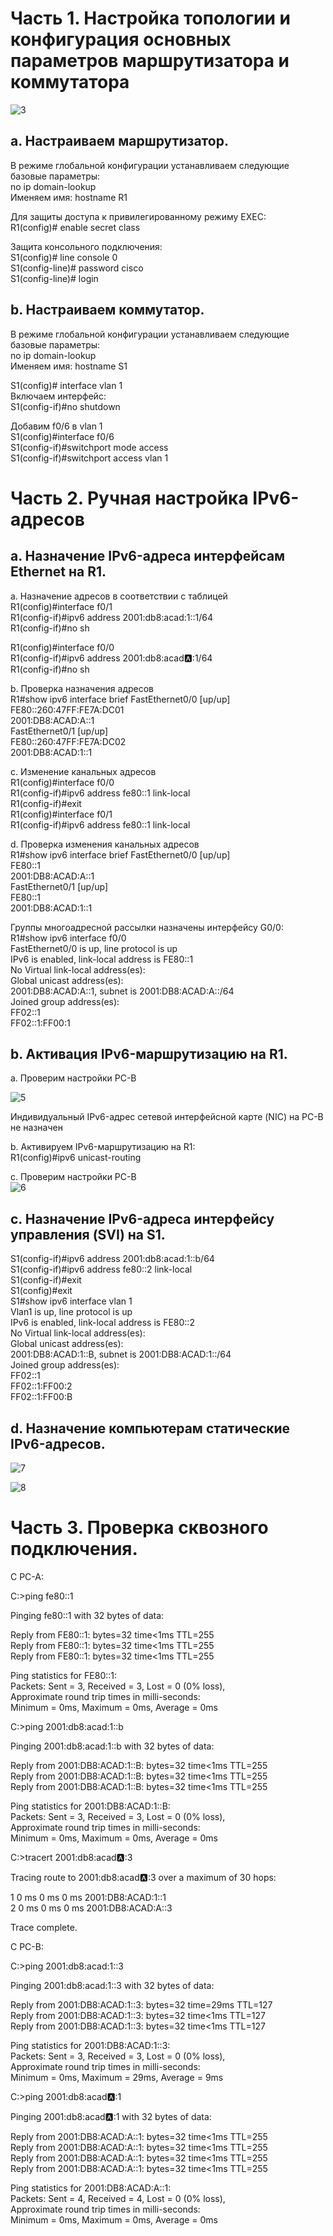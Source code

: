 # Часть 1. Настройка топологии и конфигурация основных параметров маршрутизатора и коммутатора

![3](3.png)  
  
## a. Настраиваем маршрутизатор.  

В режиме глобальной конфигурации устанавливаем следующие базовые параметры:    
no ip domain-lookup  
Именяем имя:  hostname R1  

Для защиты доступа к привилегированному режиму EXEC:   
R1(config)# enable secret class  
    
Защита консольного подключения:  
S1(config)# line console 0   
S1(config-line)# password cisco   
S1(config-line)# login  


## b. Настраиваем коммутатор.  

В режиме глобальной конфигурации устанавливаем следующие базовые параметры:    
no ip domain-lookup  
Именяем имя:  hostname S1  

S1(config)# interface vlan 1   
Включаем интерфейс:  
S1(config-if)#no shutdown  
  
Добавим f0/6 в vlan 1  
S1(config)#interface f0/6  
S1(config-if)#switchport mode access  
S1(config-if)#switchport access vlan 1  
  
 
# Часть 2. Ручная настройка IPv6-адресов  
  
## a. Назначение IPv6-адреса интерфейсам Ethernet на R1.    
a. Назначение адресов в соответствии с таблицей  
R1(config)#interface f0/1  
R1(config-if)#ipv6 address 2001:db8:acad:1::1/64  
R1(config-if)#no sh  

R1(config)#interface f0/0  
R1(config-if)#ipv6 address 2001:db8:acad:a::1/64  
R1(config-if)#no sh  
  
b. Проверка назначения адресов  
R1#show ipv6 interface brief 
FastEthernet0/0            [up/up]  
    FE80::260:47FF:FE7A:DC01  
    2001:DB8:ACAD:A::1  
FastEthernet0/1            [up/up]  
    FE80::260:47FF:FE7A:DC02  
    2001:DB8:ACAD:1::1  
  
c. Изменение канальных адресов  
R1(config)#interface f0/0  
R1(config-if)#ipv6 address fe80::1 link-local   
R1(config-if)#exit  
R1(config)#interface f0/1  
R1(config-if)#ipv6 address fe80::1 link-local   
  
d. Проверка изменения канальных адресов  
R1#show ipv6 interface brief 
FastEthernet0/0            [up/up]  
    FE80::1  
    2001:DB8:ACAD:A::1  
FastEthernet0/1            [up/up]  
    FE80::1  
    2001:DB8:ACAD:1::1  

Группы многоадресной рассылки назначены интерфейсу G0/0:  
R1#show ipv6 interface f0/0  
FastEthernet0/0 is up, line protocol is up  
  IPv6 is enabled, link-local address is FE80::1  
  No Virtual link-local address(es):  
  Global unicast address(es):  
    2001:DB8:ACAD:A::1, subnet is 2001:DB8:ACAD:A::/64  
  Joined group address(es):  
    FF02::1  
    FF02::1:FF00:1  
  
## b. Активация IPv6-маршрутизацию на R1.   
a. Проверим настройки PC-B  

![5](5.png)    
  
Индивидуальный IPv6-адрес сетевой интерфейсной карте (NIC) на PC-B не назначен  
  
b. Активируем IPv6-маршрутизацию на R1:  
R1(config)#ipv6 unicast-routing   
  
c. Проверим настройки PC-B  
![6](6.png) 
  
## c. Назначение IPv6-адреса интерфейсу управления (SVI) на S1.   
  
S1(config-if)#ipv6 address 2001:db8:acad:1::b/64  
S1(config-if)#ipv6 address fe80::2 link-local   
S1(config-if)#exit  
S1(config)#exit  
S1#show ipv6 interface vlan 1  
Vlan1 is up, line protocol is up  
  IPv6 is enabled, link-local address is FE80::2  
  No Virtual link-local address(es):  
  Global unicast address(es):  
    2001:DB8:ACAD:1::B, subnet is 2001:DB8:ACAD:1::/64  
  Joined group address(es):  
    FF02::1  
    FF02::1:FF00:2  
    FF02::1:FF00:B  
  
## d. Назначение компьютерам статические IPv6-адресов.     
  
![7](7.png)      
  
![8](8.png)        
  
# Часть 3. Проверка сквозного подключения.    
  
С PC-A:  

C:\>ping fe80::1  
  
Pinging fe80::1 with 32 bytes of data:  
  
Reply from FE80::1: bytes=32 time<1ms TTL=255  
Reply from FE80::1: bytes=32 time<1ms TTL=255  
Reply from FE80::1: bytes=32 time<1ms TTL=255  
  
Ping statistics for FE80::1:  
    Packets: Sent = 3, Received = 3, Lost = 0 (0% loss),  
Approximate round trip times in milli-seconds:  
    Minimum = 0ms, Maximum = 0ms, Average = 0ms  
  
C:\>ping 2001:db8:acad:1::b  
  
Pinging 2001:db8:acad:1::b with 32 bytes of data:  
  
Reply from 2001:DB8:ACAD:1::B: bytes=32 time<1ms TTL=255  
Reply from 2001:DB8:ACAD:1::B: bytes=32 time<1ms TTL=255  
Reply from 2001:DB8:ACAD:1::B: bytes=32 time<1ms TTL=255  
  
Ping statistics for 2001:DB8:ACAD:1::B:  
    Packets: Sent = 3, Received = 3, Lost = 0 (0% loss),  
Approximate round trip times in milli-seconds:  
    Minimum = 0ms, Maximum = 0ms, Average = 0ms  
  
C:\>tracert 2001:db8:acad:a::3  
  
Tracing route to 2001:db8:acad:a::3 over a maximum of 30 hops:   
  
  1   0 ms      0 ms      0 ms      2001:DB8:ACAD:1::1  
  2   0 ms      0 ms      0 ms      2001:DB8:ACAD:A::3  

Trace complete.  
  
С PC-B:  
  
C:\>ping 2001:db8:acad:1::3  
  
Pinging 2001:db8:acad:1::3 with 32 bytes of data:  
  
Reply from 2001:DB8:ACAD:1::3: bytes=32 time=29ms TTL=127  
Reply from 2001:DB8:ACAD:1::3: bytes=32 time<1ms TTL=127  
Reply from 2001:DB8:ACAD:1::3: bytes=32 time<1ms TTL=127  
  
Ping statistics for 2001:DB8:ACAD:1::3:  
    Packets: Sent = 3, Received = 3, Lost = 0 (0% loss),  
Approximate round trip times in milli-seconds:  
    Minimum = 0ms, Maximum = 29ms, Average = 9ms  
  
C:\>ping 2001:db8:acad:a::1  
  
Pinging 2001:db8:acad:a::1 with 32 bytes of data:  
  
Reply from 2001:DB8:ACAD:A::1: bytes=32 time<1ms TTL=255  
Reply from 2001:DB8:ACAD:A::1: bytes=32 time<1ms TTL=255  
Reply from 2001:DB8:ACAD:A::1: bytes=32 time<1ms TTL=255  
Reply from 2001:DB8:ACAD:A::1: bytes=32 time<1ms TTL=255  
  
Ping statistics for 2001:DB8:ACAD:A::1:  
    Packets: Sent = 4, Received = 4, Lost = 0 (0% loss),  
Approximate round trip times in milli-seconds:  
    Minimum = 0ms, Maximum = 0ms, Average = 0ms  
  
